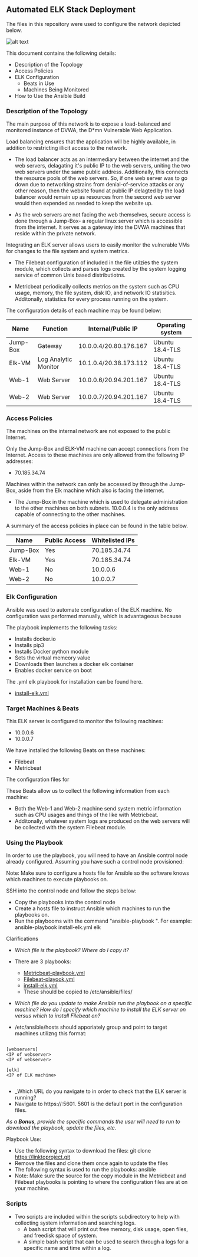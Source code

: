 ## Automated ELK Stack Deployment

The files in this repository were used to configure the network depicted below.

![alt text](https://github.com/xsj3n/Automated-Elk-Server/blob/master/Cloud-Diagram.png)


This document contains the following details:
- Description of the Topology
- Access Policies
- ELK Configuration
  - Beats in Use
  - Machines Being Monitored
- How to Use the Ansible Build


### Description of the Topology

The main purpose of this network is to expose a load-balanced and monitored instance of DVWA, the D*mn Vulnerable Web Application.

Load balancing ensures that the application will be highly available, in addition to restricting illicit access to the network.
- The load balancer acts as an intermediary between the internet and the web servers, delagating it's public IP to the web servers, uniting the two web servers under the same public address. Additionally, this connects the resource pools of the web servers. So, if one web server was to go down due to networking strains from denial-of-service attacks or any other reason, then the website found at public IP delagted by the load balancer would remain up as resources from the second web server would then expended as needed to keep the website up. 

- As the web servers are not facing the web themselves, secure access is done through a Jump-Box- a regular linux server which is accessible from the internet. It serves as a gateway into the DVWA machines that reside within the private network. 

Integrating an ELK server allows users to easily monitor the vulnerable VMs for changes to the file system and system metrics.

- The Filebeat configuration of included in the file utilzies the system module, which collects and parses logs created by the system logging service of common Unix based distributiotns.

- Metricbeat periodically collects metrics on the system such as CPU usage, memory, the file system, disk IO, and network IO statisitics. Additonally, statistics for every process running on the system.

The configuration details of each machine may be found below:

| Name     | Function             | Internal/Public IP     | Operating system |
|----------|----------------------|------------------------|------------------|
| Jump-Box | Gateway              | 10.0.0.4/20.80.176.167 | Ubuntu 18.4-TLS  |
| Elk-VM   | Log Analytic Monitor | 10.1.0.4/20.38.173.112 | Ubuntu 18.4-TLS  |
| Web-1    | Web Server           | 10.0.0.6/20.94.201.167 | Ubuntu 18.4-TLS  |
| Web-2    | Web Server           | 10.0.0.7/20.94.201.167 | Ubuntu 18.4-TLS  |

### Access Policies

The machines on the internal network are not exposed to the public Internet. 

Only the Jump-Box and ELK-VM machine can accept connections from the Internet. Access to these machines are only allowed from the following IP addresses:
- 70.185.34.74

Machines within the network can only be accessed by through the Jump-Box, aside from the Elk machine which also is facing the internet.

- The Jump-Box in the machine which is used to delegate administration to the other machines on both subnets. 10.0.0.4 is the only address capable of connecting to the other machines.

A summary of the access policies in place can be found in the table below.

| Name     | Public Access | Whitelisted IPs |
|----------|---------------|-----------------|
| Jump-Box | Yes           | 70.185.34.74    |
| Elk-VM   | Yes           | 70.185.34.74    |
| Web-1    | No            | 10.0.0.6        |
| Web-2    | No            | 10.0.0.7        |

### Elk Configuration

Ansible was used to automate configuration of the ELK machine. No configuration was performed manually, which is advantageous because

The playbook implements the following tasks:
- Installs docker.io
- Installs pip3
- Installs Docker python module
- Sets the virtual memeory value 
- Downloads then launches a docker elk container
- Enables docker service on boot

The .yml elk playbook for installation can be found here.

- [install-elk.yml](https://github.com/xsj3n/Automated-Elk-Server/blob/master/resources/filebeat-playbook.yml)

### Target Machines & Beats
This ELK server is configured to monitor the following machines:
- 10.0.0.6
- 10.0.0.7

We have installed the following Beats on these machines:
- Filebeat
- Metricbeat

The configuration files for 

These Beats allow us to collect the following information from each machine:
- Both the Web-1 and Web-2 machine send system metric information such as CPU usages and things of the like with Metricbeat.
- Additonally, whatever system logs are produced on the web servers will be collected with the system Filebeat module.

### Using the Playbook
In order to use the playbook, you will need to have an Ansible control node already configured. Assuming you have such a control node provisioned: 

Note: Make sure to configure a hosts file for Ansible so the software knows which machines to execute playbooks on.

SSH into the control node and follow the steps below:
- Copy the playbooks into the control node
- Create a hosts file to instruct Ansible which machines to run the playbooks on.
- Run the playbooms with the command "ansible-playbook <name of playbook> <host group name>". For example: ansible-playbook install-elk.yml elk

Clarifications
- _Which file is the playbook? Where do I copy it?_
- There are 3 playbooks:
  - [Metricbeat-playbook.yml](https://github.com/xsj3n/Automated-Elk-Server/blob/master/resources/metricbeat-playbook.yml)
  - [Filebeat-playook.yml](https://github.com/xsj3n/Automated-Elk-Server/blob/master/resources/filebeat-playbook.yml)
  - [install-elk.yml](https://github.com/xsj3n/Automated-Elk-Server/blob/master/resources/filebeat-playbook.yml)
  - These should be copied to /etc/ansible/files/

- _Which file do you update to make Ansible run the playbook on a specific machine? How do I specify which machine to install the ELK server on versus which to install Filebeat on?_
 - /etc/ansible/hosts should apporiately group and point to target machines utilizng this format:
  
```
  
[webservers]
<IP of webserver>
<IP of webserver>

[elk]
<IP of ELK machine>
  
```

- _Which URL do you navigate to in order to check that the ELK server is running?
- Navigate to https://<IP of ELK  machine>:5601. 5601 is the default port in the configuration files.

_As a **Bonus**, provide the specific commands the user will need to run to download the playbook, update the files, etc._
  
 Playbook Use: 
  - Use the following syntax to download the files: git clone https://linktoproject.git
  - Remove the files and clone them once again to update the files
  - The following syntax is used to run the playbooks: ansible <playbook-file> <target machine group>
  - Note: Make sure the source for the copy module in the Metricbeat and Filebeat playbooks is pointing to where the configuration files are at on your machine.
  
### Scripts
  - Two scripts are included within the scripts subdirectory to help with collecting system information and searching logs.
    - A bash script that will print out free memory, disk usage, open files, and freedisk space of system.
    - A simple bash script that can be used to search through a logs for a specific name and time within a log.
  
  
